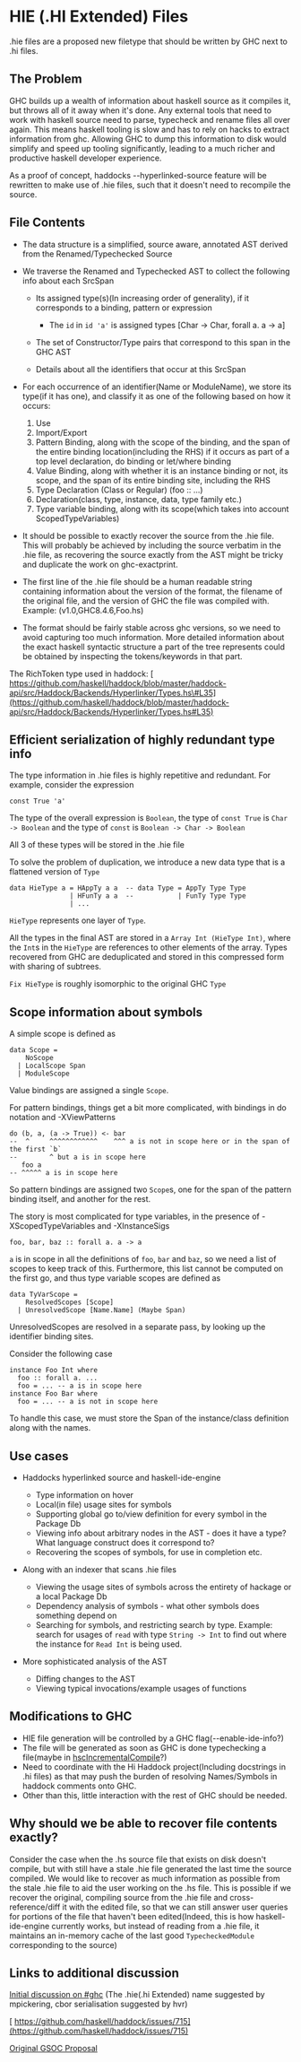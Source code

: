# HIE (.HI Extended) Files


.hie files are a proposed new filetype that should be written by GHC next to .hi files.

## The Problem


GHC builds up a wealth of information about haskell source as it compiles it, but throws all of it away when it's done. Any external tools that need to work with haskell source need to parse, typecheck and rename files all over again. This means haskell tooling is slow and has to rely on hacks to extract information from ghc.
Allowing GHC to dump this information to disk would simplify and speed up tooling significantly, leading to a much richer and productive haskell developer experience.


As a proof of concept, haddocks --hyperlinked-source feature will be rewritten to make use of .hie files, such that it doesn't need to recompile the source.

## File Contents

- The data structure is a simplified, source aware, annotated AST derived from the Renamed/Typechecked Source
- We traverse the Renamed and Typechecked AST to collect the following info about each SrcSpan

  - Its assigned type(s)(In increasing order of generality), if it corresponds to a binding, pattern or expression

    - The `id` in `id 'a'` is assigned types \[Char -\> Char, forall a. a -\> a\]
  - The set of Constructor/Type pairs that correspond to this span in the GHC AST 
  - Details about all the identifiers that occur at this SrcSpan

- For each occurrence of an identifier(Name or ModuleName), we store its type(if it has one), and classify it as one of the following based on how it occurs:

  1. Use
  1. Import/Export
  1. Pattern Binding, along with the scope of the binding, and the span of the entire binding location(including the RHS) if it occurs as part of a top level declaration, do binding or let/where binding
  1. Value Binding, along with whether it is an instance binding or not, its scope, and the span of its entire binding site, including the RHS
  1. Type Declaration (Class or Regular) (foo :: ...)
  1. Declaration(class, type, instance, data, type family etc.)
  1. Type variable binding, along with its scope(which takes into account ScopedTypeVariables)
- It should be possible to exactly recover the source from the .hie file. This will probably be achieved by including the source verbatim in the .hie file, as recovering the source exactly from the AST might be tricky and duplicate the work on ghc-exactprint.
- The first line of the .hie file should be a human readable string containing information about the version of the format, the filename of the original file, and the version of GHC the file was compiled with. Example: (v1.0,GHC8.4.6,Foo.hs)
- The format should be fairly stable across ghc versions, so we need to avoid capturing too much information. More detailed information about the exact haskell syntactic structure a part of the tree represents could be obtained by inspecting the tokens/keywords in that part.


The RichToken type used in haddock: [ https://github.com/haskell/haddock/blob/master/haddock-api/src/Haddock/Backends/Hyperlinker/Types.hs\#L35](https://github.com/haskell/haddock/blob/master/haddock-api/src/Haddock/Backends/Hyperlinker/Types.hs#L35)

## Efficient serialization of highly redundant type info


The type information in .hie files is highly repetitive and redundant. For example, consider the expression

```wiki
const True 'a'
```


The type of the overall expression is `Boolean`, the type of `const True` is `Char -> Boolean` and the type of `const` is `Boolean -> Char -> Boolean`


All 3 of these types will be stored in the .hie file


To solve the problem of duplication, we introduce a new data type that is a flattened version of `Type`

```wiki
data HieType a = HAppTy a a  -- data Type = AppTy Type Type
               | HFunTy a a  --           | FunTy Type Type
               | ...
```

`HieType` represents one layer of `Type`.


All the types in the final AST are stored in a `Array Int (HieType Int)`, where the `Int`s in the `HieType` are references to other elements of the array. Types recovered from GHC are deduplicated and stored in this compressed form with sharing of subtrees.

`Fix HieType` is roughly isomorphic to the original GHC `Type`

## Scope information about symbols


A simple scope is defined as

```wiki
data Scope =
    NoScope
  | LocalScope Span
  | ModuleScope
```


Value bindings are assigned a single `Scope`.


For pattern bindings, things get a bit more complicated, with bindings in do notation and -XViewPatterns

```wiki
do (b, a, (a -> True)) <- bar
--  ^     ^^^^^^^^^^^^    ^^^ a is not in scope here or in the span of the first `b`
--        ^ but a is in scope here
   foo a
-- ^^^^^ a is in scope here
```


So pattern bindings are assigned two `Scope`s, one for the span of the pattern binding itself, and another for the rest.


The story is most complicated for type variables, in the presence of -XScopedTypeVariables and -XInstanceSigs

```wiki
foo, bar, baz :: forall a. a -> a
```

`a` is in scope in all the definitions of `foo`, `bar` and `baz`, so we need a list of scopes to keep track of this. Furthermore, this list cannot be computed on the first go, and thus type variable scopes are defined as

```wiki
data TyVarScope =
    ResolvedScopes [Scope]
  | UnresolvedScope [Name.Name] (Maybe Span)
```


UnresolvedScopes are resolved in a separate pass, by looking up the identifier binding sites.


Consider the following case

```wiki
instance Foo Int where
  foo :: forall a. ...
  foo = ... -- a is in scope here
instance Foo Bar where
  foo = ... -- a is not in scope here
```


To handle this case, we must store the Span of the instance/class definition along with the names.

## Use cases

- Haddocks hyperlinked source and haskell-ide-engine

  - Type information on hover
  - Local(in file) usage sites for symbols
  - Supporting global go to/view definition for every symbol in the Package Db
  - Viewing info about arbitrary nodes in the AST - does it have a type? What language construct does it correspond to?
  - Recovering the scopes of symbols, for use in completion etc.
- Along with an indexer that scans .hie files

  - Viewing the usage sites of symbols across the entirety of hackage or a local Package Db
  - Dependency analysis of symbols - what other symbols does something depend on
  - Searching for symbols, and restricting search by type. Example: search for usages of `read` with type `String -> Int` to find out where the instance for `Read Int` is being used.
- More sophisticated analysis of the AST

  - Diffing changes to the AST
  - Viewing typical invocations/example usages of functions

## Modifications to GHC

- HIE file generation will be controlled by a GHC flag(--enable-ide-info?)
- The file will be generated as soon as GHC is done typechecking a file(maybe in [ hscIncrementalCompile](https://www.stackage.org/haddock/nightly-2018-05-04/ghc-8.4.2/src/HscMain.html#hscIncrementalCompile)?)
- Need to coordinate with the Hi Haddock project(Including docstrings in .hi files) as that may push the burden of resolving Names/Symbols in haddock comments onto GHC.
- Other than this, little interaction with the rest of GHC should be needed.

## Why should we be able to recover file contents exactly?


Consider the case when the .hs source file that exists on disk doesn't compile, but with still have a stale .hie file generated the last time the source compiled. We would like to recover as much information as possible from the
stale .hie file to aid the user working on the .hs file. This is possible if we recover the original, compiling source from the .hie file and cross-reference/diff it with the edited file, so that we can still answer user queries for
portions of the file that haven't been edited(Indeed, this is how haskell-ide-engine currently works, but instead of reading from a .hie file, it maintains an in-memory cache of the last good `TypecheckedModule` corresponding to the source)

## Links to additional discussion

[ Initial discussion on \#ghc](https://gist.github.com/wz1000/46bb4b2121f0911bbbf4d4743fafaba8) (The .hie(.hi Extended) name suggested by mpickering, cbor serialisation suggested by hvr)

[ https://github.com/haskell/haddock/issues/715](https://github.com/haskell/haddock/issues/715)

[ Original GSOC Proposal](https://docs.google.com/document/d/1QP4tV-oSJd3X90JKVY4D__Dfr-ypVB57p1yDqyk2aQ8/edit?usp=sharing)